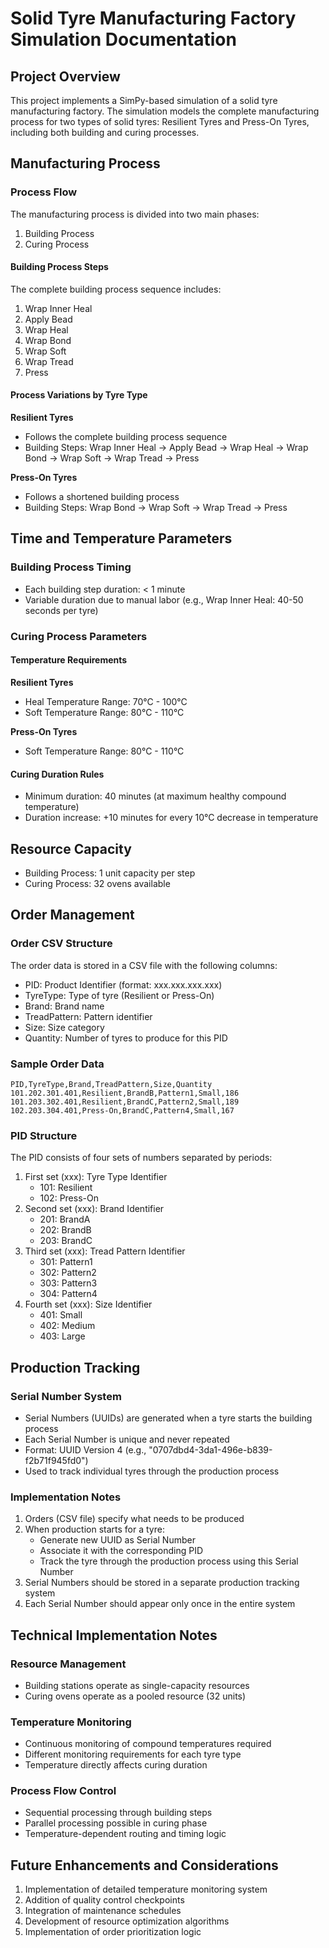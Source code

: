 # Solid Tyre Manufacturing Factory Simulation Documentation

## Project Overview
This project implements a SimPy-based simulation of a solid tyre manufacturing factory. The simulation models the complete manufacturing process for two types of solid tyres: Resilient Tyres and Press-On Tyres, including both building and curing processes.

## Manufacturing Process

### Process Flow
The manufacturing process is divided into two main phases:

1. Building Process
2. Curing Process

#### Building Process Steps
The complete building process sequence includes:
1. Wrap Inner Heal
2. Apply Bead
3. Wrap Heal
4. Wrap Bond
5. Wrap Soft
6. Wrap Tread
7. Press

#### Process Variations by Tyre Type

**Resilient Tyres**
- Follows the complete building process sequence
- Building Steps: Wrap Inner Heal → Apply Bead → Wrap Heal → Wrap Bond → Wrap Soft → Wrap Tread → Press

**Press-On Tyres**
- Follows a shortened building process
- Building Steps: Wrap Bond → Wrap Soft → Wrap Tread → Press

## Time and Temperature Parameters

### Building Process Timing
- Each building step duration: < 1 minute
- Variable duration due to manual labor (e.g., Wrap Inner Heal: 40-50 seconds per tyre)

### Curing Process Parameters

#### Temperature Requirements

**Resilient Tyres**
- Heal Temperature Range: 70°C - 100°C
- Soft Temperature Range: 80°C - 110°C

**Press-On Tyres**
- Soft Temperature Range: 80°C - 110°C

#### Curing Duration Rules
- Minimum duration: 40 minutes (at maximum healthy compound temperature)
- Duration increase: +10 minutes for every 10°C decrease in temperature

## Resource Capacity
- Building Process: 1 unit capacity per step
- Curing Process: 32 ovens available

## Order Management

### Order CSV Structure
The order data is stored in a CSV file with the following columns:
- PID: Product Identifier (format: xxx.xxx.xxx.xxx)
- TyreType: Type of tyre (Resilient or Press-On)
- Brand: Brand name
- TreadPattern: Pattern identifier
- Size: Size category
- Quantity: Number of tyres to produce for this PID

### Sample Order Data
```csv
PID,TyreType,Brand,TreadPattern,Size,Quantity
101.202.301.401,Resilient,BrandB,Pattern1,Small,186
101.203.302.401,Resilient,BrandC,Pattern2,Small,189
102.203.304.401,Press-On,BrandC,Pattern4,Small,167
```

### PID Structure
The PID consists of four sets of numbers separated by periods:
1. First set (xxx): Tyre Type Identifier
   - 101: Resilient
   - 102: Press-On
2. Second set (xxx): Brand Identifier
   - 201: BrandA
   - 202: BrandB
   - 203: BrandC
3. Third set (xxx): Tread Pattern Identifier
   - 301: Pattern1
   - 302: Pattern2
   - 303: Pattern3
   - 304: Pattern4
4. Fourth set (xxx): Size Identifier
   - 401: Small
   - 402: Medium
   - 403: Large

## Production Tracking

### Serial Number System
- Serial Numbers (UUIDs) are generated when a tyre starts the building process
- Each Serial Number is unique and never repeated
- Format: UUID Version 4 (e.g., "0707dbd4-3da1-496e-b839-f2b71f945fd0")
- Used to track individual tyres through the production process

### Implementation Notes
1. Orders (CSV file) specify what needs to be produced
2. When production starts for a tyre:
   - Generate new UUID as Serial Number
   - Associate it with the corresponding PID
   - Track the tyre through the production process using this Serial Number
3. Serial Numbers should be stored in a separate production tracking system
4. Each Serial Number should appear only once in the entire system

## Technical Implementation Notes

### Resource Management
- Building stations operate as single-capacity resources
- Curing ovens operate as a pooled resource (32 units)

### Temperature Monitoring
- Continuous monitoring of compound temperatures required
- Different monitoring requirements for each tyre type
- Temperature directly affects curing duration

### Process Flow Control
- Sequential processing through building steps
- Parallel processing possible in curing phase
- Temperature-dependent routing and timing logic

## Future Enhancements and Considerations
1. Implementation of detailed temperature monitoring system
2. Addition of quality control checkpoints
3. Integration of maintenance schedules
4. Development of resource optimization algorithms
5. Implementation of order prioritization logic